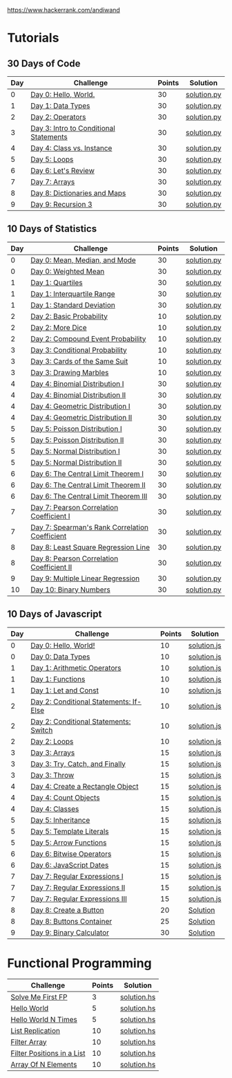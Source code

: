 https://www.hackerrank.com/andiwand

# Tutorials

## 30 Days of Code

| Day | Challenge | Points | Solution |
|---|---|---|---|
| 0 | [Day 0: Hello, World.](https://www.hackerrank.com/challenges/30-hello-world) | 30 | [solution.py](Tutorials/30%20Days%20of%20Code/Day%200%3A%20Hello%2C%20World./solution.py) |
| 1 | [Day 1: Data Types](https://www.hackerrank.com/challenges/30-data-types) | 30 | [solution.py](Tutorials/30%20Days%20of%20Code/Day%201%3A%20Data%20Types/solution.py) |
| 2 | [Day 2: Operators](https://www.hackerrank.com/challenges/30-operators) | 30 | [solution.py](Tutorials/30%20Days%20of%20Code/Day%202%3A%20Operators/solution.py) |
| 3 | [Day 3: Intro to Conditional Statements](https://www.hackerrank.com/challenges/30-conditional-statements) | 30 | [solution.py](Tutorials/30%20Days%20of%20Code/Day%203%3A%20Intro%20to%20Conditional%20Statements/solution.py) |
| 4 | [Day 4: Class vs. Instance](https://www.hackerrank.com/challenges/30-class-vs-instance) | 30 | [solution.py](Tutorials/30%20Days%20of%20Code/Day%204%3A%20Class%20vs.%20Instance/solution.py) |
| 5 | [Day 5: Loops](https://www.hackerrank.com/challenges/30-loops) | 30 | [solution.py](Tutorials/30%20Days%20of%20Code/Day%205%3A%20Loops/solution.py) |
| 6 | [Day 6: Let's Review](https://www.hackerrank.com/challenges/30-review-loop) | 30 | [solution.py](Tutorials/30%20Days%20of%20Code/Day%206%3A%20Let's%20Review/solution.py) |
| 7 | [Day 7: Arrays](https://www.hackerrank.com/challenges/30-arrays) | 30 | [solution.py](Tutorials/30%20Days%20of%20Code/Day%207%3A%20Arrays/solution.py) |
| 8 | [Day 8: Dictionaries and Maps](https://www.hackerrank.com/challenges/30-dictionaries-and-maps) | 30 | [solution.py](Tutorials/30%20Days%20of%20Code/Day%208%3A%20Dictionaries%20and%20Maps/solution.py) |
| 9 | [Day 9: Recursion 3](https://www.hackerrank.com/challenges/30-recursion) | 30 | [solution.py](Tutorials/30%20Days%20of%20Code/Day%209%3A%20Recursion%203/solution.py) |

## 10 Days of Statistics

| Day | Challenge | Points | Solution |
|---|---|---|---|
| 0 | [Day 0: Mean, Median, and Mode](https://www.hackerrank.com/challenges/s10-basic-statistics) | 30 | [solution.py](Tutorials/10%20Days%20of%20Statistics/Day%200%3A%20Mean%2C%20Median%2C%20and%20Mode/solution.py) |
| 0 | [Day 0: Weighted Mean](https://www.hackerrank.com/challenges/s10-weighted-mean) | 30 | [solution.py](Tutorials/10%20Days%20of%20Statistics/Day%200%3A%20Weighted%20Mean/solution.py) |
| 1 | [Day 1: Quartiles](https://www.hackerrank.com/challenges/s10-quartiles) | 30 | [solution.py](Tutorials/10%20Days%20of%20Statistics/Day%201%3A%20Quartiles/solution.py) |
| 1 | [Day 1: Interquartile Range](https://www.hackerrank.com/challenges/s10-interquartile-range) | 30 | [solution.py](Tutorials/10%20Days%20of%20Statistics/Day%201%3A%20Interquartile%20Range/solution.py) |
| 1 | [Day 1: Standard Deviation](https://www.hackerrank.com/challenges/s10-standard-deviation) | 30 | [solution.py](Tutorials/10%20Days%20of%20Statistics/Day%201%3A%20Standard%20Deviation/solution.py) |
| 2 | [Day 2: Basic Probability](https://www.hackerrank.com/challenges/s10-mcq-1) | 10 | [solution.py](Tutorials/10%20Days%20of%20Statistics/Day%202%3A%20Basic%20Probability/solution.py) |
| 2 | [Day 2: More Dice](https://www.hackerrank.com/challenges/s10-mcq-2) | 10 | [solution.py](Tutorials/10%20Days%20of%20Statistics/Day%202%3A%20More%20Dice/solution.py) |
| 2 | [Day 2: Compound Event Probability](https://www.hackerrank.com/challenges/s10-mcq-3) | 10 | [solution.py](Tutorials/10%20Days%20of%20Statistics/Day%202%3A%20More%20Dice/solution.py) |
| 3 | [Day 3: Conditional Probability](https://www.hackerrank.com/challenges/s10-mcq-4) | 10 | [solution.py](Tutorials/10%20Days%20of%20Statistics/Day%203%3A%20Conditional%20Probability/solution.py) |
| 3 | [Day 3: Cards of the Same Suit](https://www.hackerrank.com/challenges/s10-mcq-5) | 10 | [solution.py](Tutorials/10%20Days%20of%20Statistics/Day%203%3A%20Cards%20of%20the%20Same%20Suit/solution.py) |
| 3 | [Day 3: Drawing Marbles](https://www.hackerrank.com/challenges/s10-mcq-6) | 10 | [solution.py](Tutorials/10%20Days%20of%20Statistics/Day%203%3A%20Drawing%20Marbles/solution.py) |
| 4 | [Day 4: Binomial Distribution I](https://www.hackerrank.com/challenges/s10-binomial-distribution-1) | 30 | [solution.py](Tutorials/10%20Days%20of%20Statistics/Day%204%3A%20Binomial%20Distribution%20I/solution.py) |
| 4 | [Day 4: Binomial Distribution II](https://www.hackerrank.com/challenges/s10-binomial-distribution-2) | 30 | [solution.py](Tutorials/10%20Days%20of%20Statistics/Day%204%3A%20Binomial%20Distribution%20II/solution.py) |
| 4 | [Day 4: Geometric Distribution I](https://www.hackerrank.com/challenges/s10-geometric-distribution-1) | 30 | [solution.py](Tutorials/10%20Days%20of%20Statistics/Day%204%3A%20Geometric%20Distribution%20I/solution.py) |
| 4 | [Day 4: Geometric Distribution II](https://www.hackerrank.com/challenges/s10-geometric-distribution-2) | 30 | [solution.py](Tutorials/10%20Days%20of%20Statistics/Day%204%3A%20Geometric%20Distribution%20II/solution.py) |
| 5 | [Day 5: Poisson Distribution I](https://www.hackerrank.com/challenges/s10-poisson-distribution-1) | 30 | [solution.py](Tutorials/10%20Days%20of%20Statistics/Day%205%3A%20Poisson%20Distribution%20I/solution.py) |
| 5 | [Day 5: Poisson Distribution II](https://www.hackerrank.com/challenges/s10-poisson-distribution-2) | 30 | [solution.py](Tutorials/10%20Days%20of%20Statistics/Day%205%3A%20Poisson%20Distribution%20II/solution.py) |
| 5 | [Day 5: Normal Distribution I](https://www.hackerrank.com/challenges/s10-normal-distribution-1) | 30 | [solution.py](Tutorials/10%20Days%20of%20Statistics/Day%205%3A%20Normal%20Distribution%20I/solution.py) |
| 5 | [Day 5: Normal Distribution II](https://www.hackerrank.com/challenges/s10-normal-distribution-2) | 30 | [solution.py](Tutorials/10%20Days%20of%20Statistics/Day%205%3A%20Normal%20Distribution%20II/solution.py) |
| 6 | [Day 6: The Central Limit Theorem I](https://www.hackerrank.com/challenges/s10-the-central-limit-theorem-1) | 30 | [solution.py](Tutorials/10%20Days%20of%20Statistics/Day%206%3A%20The%20Central%20Limit%20Theorem%20I/solution.py) |
| 6 | [Day 6: The Central Limit Theorem II](https://www.hackerrank.com/challenges/s10-the-central-limit-theorem-2) | 30 | [solution.py](Tutorials/10%20Days%20of%20Statistics/Day%206%3A%20The%20Central%20Limit%20Theorem%20II/solution.py) |
| 6 | [Day 6: The Central Limit Theorem III](https://www.hackerrank.com/challenges/s10-the-central-limit-theorem-3) | 30 | [solution.py](Tutorials/10%20Days%20of%20Statistics/Day%206%3A%20The%20Central%20Limit%20Theorem%20III/solution.py) |
| 7 | [Day 7: Pearson Correlation Coefficient I](https://www.hackerrank.com/challenges/s10-pearson-correlation-coefficient) | 30 | [solution.py](Tutorials/10%20Days%20of%20Statistics/Day%207%3A%20Pearson%20Correlation%20Coefficient%20I/solution.py) |
| 7 | [Day 7: Spearman's Rank Correlation Coefficient](https://www.hackerrank.com/challenges/s10-spearman-rank-correlation-coefficient) | 30 | [solution.py](Tutorials/10%20Days%20of%20Statistics/Day%207%3A%20Spearman's%20Rank%20Correlation%20Coefficient/solution.py) |
| 8 | [Day 8: Least Square Regression Line](https://www.hackerrank.com/challenges/s10-least-square-regression-line) | 30 | [solution.py](Tutorials/10%20Days%20of%20Statistics/Day%208%3A%20Least%20Square%20Regression%20Line/solution.py) |
| 8 | [Day 8: Pearson Correlation Coefficient II](https://www.hackerrank.com/challenges/s10-mcq-7) | 30 | [solution.py](Tutorials/10%20Days%20of%20Statistics/Day%208%3A%20Pearson%20Correlation%20Coefficient%20II/solution.py) |
| 9 | [Day 9: Multiple Linear Regression](https://www.hackerrank.com/challenges/s10-multiple-linear-regression) | 30 | [solution.py](Tutorials/10%20Days%20of%20Statistics/Day%209%3A%20Multiple%20Linear%20Regression/solution.py) |
| 10 | [Day 10: Binary Numbers](https://www.hackerrank.com/challenges/30-binary-numbers) | 30 | [solution.py](Tutorials/30%20Days%20of%20Code/Day%2010%3A%20Binary%20Numbers/solution.py) |

## 10 Days of Javascript

| Day | Challenge | Points | Solution |
|---|---|---|---|
| 0 | [Day 0: Hello, World!](https://www.hackerrank.com/challenges/js10-hello-world) | 10 | [solution.js](Tutorials/10%20Days%20of%20Javascript/Day%200%3A%20Hello%2C%20World!/solution.js) |
| 0 | [Day 0: Data Types](https://www.hackerrank.com/challenges/js10-data-types) | 10 | [solution.js](Tutorials/10%20Days%20of%20Javascript/Day%200%3A%20Data%20Types/solution.js) |
| 1 | [Day 1: Arithmetic Operators](https://www.hackerrank.com/challenges/js10-arithmetic-operators) | 10 | [solution.js](Tutorials/10%20Days%20of%20Javascript/Day%201%3A%20Arithmetic%20Operators/solution.js) |
| 1 | [Day 1: Functions](https://www.hackerrank.com/challenges/js10-function) | 10 | [solution.js](Tutorials/10%20Days%20of%20Javascript/Day%201%3A%20Functions/solution.js) |
| 1 | [Day 1: Let and Const](https://www.hackerrank.com/challenges/js10-let-and-const) | 10 | [solution.js](Tutorials/10%20Days%20of%20Javascript/Day%201%3A%20Let%20and%20Const/solution.js) |
| 2 | [Day 2: Conditional Statements: If-Else](https://www.hackerrank.com/challenges/js10-if-else) | 10 | [solution.js](Tutorials/10%20Days%20of%20Javascript/Day%202%3A%20Conditional%20Statements%3A%20If-Else/solution.js) |
| 2 | [Day 2: Conditional Statements: Switch](https://www.hackerrank.com/challenges/js10-switch) | 10 | [solution.js](Tutorials/10%20Days%20of%20Javascript/Day%202%3A%20Conditional%20Statements%3A%20Switch/solution.js) |
| 2 | [Day 2: Loops](https://www.hackerrank.com/challenges/js10-loops) | 10 | [solution.js](Tutorials/10%20Days%20of%20Javascript/Day%202%3A%20Loops/solution.js) |
| 3 | [Day 3: Arrays](https://www.hackerrank.com/challenges/js10-arrays) | 15 | [solution.js](Tutorials/10%20Days%20of%20Javascript/Day%203%3A%20Arrays/solution.js) |
| 3 | [Day 3: Try, Catch, and Finally](https://www.hackerrank.com/challenges/js10-try-catch-and-finally) | 15 | [solution.js](Tutorials/10%20Days%20of%20Javascript/Day%203%3A%20Try%2C%20Catch%2C%20and%20Finally/solution.js) |
| 3 | [Day 3: Throw](https://www.hackerrank.com/challenges/js10-throw) | 15 | [solution.js](Tutorials/10%20Days%20of%20Javascript/Day%203%3A%20Throw/solution.js) |
| 4 | [Day 4: Create a Rectangle Object](https://www.hackerrank.com/challenges/js10-objects) | 15 | [solution.js](Tutorials/10%20Days%20of%20Javascript/Day%204%3A%20Create%20a%20Rectangle%20Object/solution.js) |
| 4 | [Day 4: Count Objects](https://www.hackerrank.com/challenges/js10-count-objects) | 15 | [solution.js](Tutorials/10%20Days%20of%20Javascript/Day%204%3A%20Count%20Objects/solution.js) |
| 4 | [Day 4: Classes](https://www.hackerrank.com/challenges/js10-class) | 15 | [solution.js](Tutorials/10%20Days%20of%20Javascript/Day%204%3A%20Classes/solution.js) |
| 5 | [Day 5: Inheritance](https://www.hackerrank.com/challenges/js10-inheritance) | 15 | [solution.js](Tutorials/10%20Days%20of%20Javascript/Day%205%3A%20Inheritance/solution.js) |
| 5 | [Day 5: Template Literals](https://www.hackerrank.com/challenges/js10-template-literals) | 15 | [solution.js](Tutorials/10%20Days%20of%20Javascript/Day%205%3A%20Template%20Literals/solution.js) |
| 5 | [Day 5: Arrow Functions](https://www.hackerrank.com/challenges/js10-arrows) | 15 | [solution.js](Tutorials/10%20Days%20of%20Javascript/Day%205%3A%20Arrow%20Functions/solution.js) |
| 6 | [Day 6: Bitwise Operators](https://www.hackerrank.com/challenges/js10-bitwise) | 15 | [solution.js](Tutorials/10%20Days%20of%20Javascript/Day%206%3A%20Bitwise%20Operators/solution.js) |
| 6 | [Day 6: JavaScript Dates](https://www.hackerrank.com/challenges/js10-date) | 15 | [solution.js](Tutorials/10%20Days%20of%20Javascript/Day%206%3A%20JavaScript%20Dates/solution.js) |
| 7 | [Day 7: Regular Expressions I](https://www.hackerrank.com/challenges/js10-regexp-1) | 15 | [solution.js](Tutorials/10%20Days%20of%20Javascript/Day%207%3A%20Regular%20Expressions%20I/solution.js) |
| 7 | [Day 7: Regular Expressions II](https://www.hackerrank.com/challenges/js10-regexp-2) | 15 | [solution.js](Tutorials/10%20Days%20of%20Javascript/Day%207%3A%20Regular%20Expressions%20II/solution.js) |
| 7 | [Day 7: Regular Expressions III](https://www.hackerrank.com/challenges/js10-regexp-3) | 15 | [solution.js](Tutorials/10%20Days%20of%20Javascript/Day%207%3A%20Regular%20Expressions%20III/solution.js) |
| 8 | [Day 8: Create a Button](https://www.hackerrank.com/challenges/js10-create-a-button) | 20 | [Solution](Tutorials/10%20Days%20of%20Javascript/Day%208%3A%20Create%20a%20Button/) |
| 8 | [Day 8: Buttons Container](https://www.hackerrank.com/challenges/js10-buttons-container) | 25 | [Solution](Tutorials/10%20Days%20of%20Javascript/Day%208%3A%20Buttons%20Container/) |
| 9 | [Day 9: Binary Calculator](https://www.hackerrank.com/challenges/js10-binary-calculator) | 30 | [Solution](Tutorials/10%20Days%20of%20Javascript/Day%209%3A%20Binary%20Calculator/) |

# Functional Programming

| Challenge | Points | Solution |
|---|---|---|
| [Solve Me First FP](https://www.hackerrank.com/challenges/fp-solve-me-first) | 3 | [solution.hs](Functional%20Programming/Solve%20Me%20First%20FP/solution.hs)
| [Hello World](https://www.hackerrank.com/challenges/fp-hello-world) | 5 | [solution.hs](Functional%20Programming/Hello%20World/solution.hs) |
| [Hello World N Times](https://www.hackerrank.com/challenges/fp-hello-world-n-times) | 5 | [solution.hs](Functional%20Programming/Hello%20World%20N%20Times/solution.hs) |
| [List Replication](https://www.hackerrank.com/challenges/fp-list-replication) | 10 | [solution.hs](Functional%20Programming/List%20Replication/solution.hs) |
| [Filter Array](https://www.hackerrank.com/challenges/fp-filter-array) | 10 | [solution.hs](Functional%20Programming/Filter%20Array/solution.hs) |
| [Filter Positions in a List](https://www.hackerrank.com/challenges/fp-filter-positions-in-a-list) | 10 | [solution.hs](Functional%20Programming/Filter%20Positions%20in%20a%20List/solution.hs) |
| [Array Of N Elements](https://www.hackerrank.com/challenges/fp-array-of-n-elements) | 10 | [solution.hs](Functional%20Programming/Array%20Of%20N%20Elements/solution.hs) |
